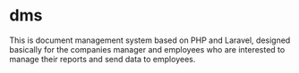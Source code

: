 # dms
This is document management system based on PHP and Laravel, designed basically for the companies manager and employees who are interested to manage their reports and send data to employees.
